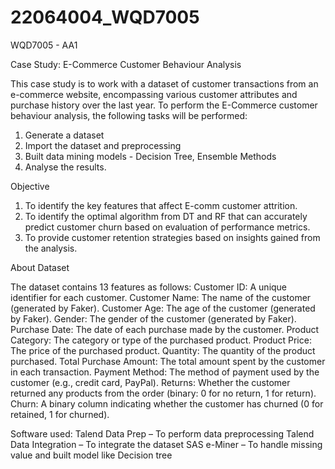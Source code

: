 # 22064004_WQD7005
WQD7005 - AA1

Case Study: E-Commerce Customer Behaviour Analysis

This case study is to work with a dataset of customer transactions from an e-commerce website,
encompassing various customer attributes and purchase history over the last year. To perform the E-Commerce customer behaviour analysis, the following tasks will be performed:

1.	Generate a dataset 
2.	Import the dataset and preprocessing
3.	Built data mining models - Decision Tree, Ensemble Methods
4.	Analyse the results.

Objective

1.	To identify the key features that affect E-comm customer attrition.
2.	To identify the optimal algorithm from DT and RF that can accurately predict customer churn based on evaluation of performance metrics.
3.	To provide customer retention strategies based on insights gained from the analysis.

About Dataset

The dataset contains 13 features as follows:
Customer ID: A unique identifier for each customer.
Customer Name: The name of the customer (generated by Faker).
Customer Age: The age of the customer (generated by Faker).
Gender: The gender of the customer (generated by Faker).
Purchase Date: The date of each purchase made by the customer.
Product Category: The category or type of the purchased product.
Product Price: The price of the purchased product.
Quantity: The quantity of the product purchased.
Total Purchase Amount: The total amount spent by the customer in each transaction.
Payment Method: The method of payment used by the customer (e.g., credit card, PayPal).
Returns: Whether the customer returned any products from the order (binary: 0 for no return, 1 for return).
Churn: A binary column indicating whether the customer has churned (0 for retained, 1 for churned).


Software used:
Talend Data Prep – To perform data preprocessing
Talend Data Integration – To integrate the dataset
SAS e-Miner – To handle missing value and built model like Decision tree
